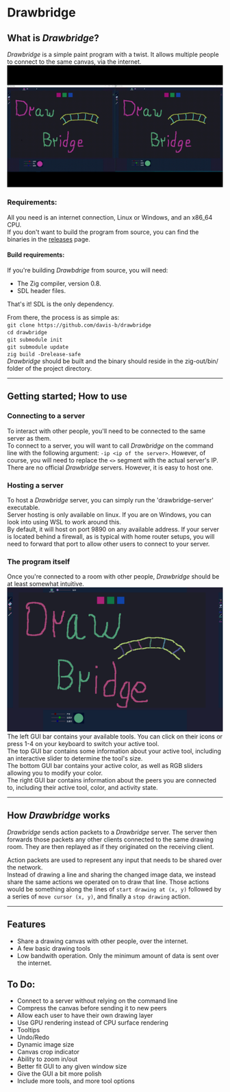 # Drawbridge #

## What is _Drawbridge_? ##
_Drawbridge_ is a simple paint program with a twist. It allows multiple people to connect to the same canvas, via the internet.  
![program-in-action](docs/example_video.gif)  

### Requirements: ###
All you need is an internet connection, Linux or Windows, and an x86\_64 CPU.  
If you don't want to build the program from source, you can find the binaries in the [releases](https://github.com/davis-b/drawbridge/releases/tag/v1.0.0) page.

#### Build requirements: ####
If you're building _Drawbdrige_ from source, you will need:

* The Zig compiler, version 0.8.
* SDL header files.

That's it! SDL is the only dependency.

From there, the process is as simple as:  
`git clone https://github.com/davis-b/drawbridge`  
`cd drawbridge`  
`git submodule init`  
`git submodule update`  
`zig build -Drelease-safe`  
_Drawbridge_ should be built and the binary should reside in the zig-out/bin/ folder of the project directory.


- - -

## Getting started; How to use ##

### Connecting to a server ###

To interact with other people, you'll need to be connected to the same server as them.  
To connect to a server, you will want to call _Drawbridge_ on the command line with the following argument:
`-ip <ip of the server>`. However, of course, you will need to replace the `<>` segment with the actual server's IP.   
There are no official _Drawbridge_ servers. However, it is easy to host one. 

### Hosting a server ### 

To host a _Drawbridge_ server, you can simply run the 'drawbridge-server' executable.  
Server hosting is only available on linux. If you are on Windows, you can look into using WSL to work around this.  
By default, it will host on port 9890 on any available address. If your server is located behind a firewall, as is typical with home router setups, you will need to forward that port to allow other users to connect to your server.

### The program itself ###

Once you're connected to a room with other people, _Drawbridge_ should be at least somewhat intuitive.  
![full-program](docs/full_program.png)  
The left GUI bar contains your available tools. You can click on their icons or press 1-4 on your keyboard to switch your active tool.  
The top GUI bar contains some information about your active tool, including an interactive slider to determine the tool's size.  
The bottom GUI bar contains your active color, as well as RGB sliders allowing you to modify your color.  
The right GUI bar contains information about the peers you are connected to, including their active tool, color, and activity state.  


- - -


## How _Drawbridge_ works ##

_Drawbridge_ sends action packets to a _Drawbridge_ server. The server then forwards those packets any other clients connected to the same drawing room. They are then replayed as if they originated on the receiving client.  

Action packets are used to represent any input that needs to be shared over the network.  
Instead of drawing a line and sharing the changed image data, we instead share the same actions we operated on to draw that line.
Those actions would be something along the lines of `start drawing at (x, y)` followed by a series of `move cursor (x, y)`, and finally a `stop drawing` action.

- - -


## Features ##
* Share a drawing canvas with other people, over the internet.
* A few basic drawing tools
* Low bandwith operation. Only the minimum amount of data is sent over the internet.

## To Do: ##
* Connect to a server without relying on the command line
* Compress the canvas before sending it to new peers
* Allow each user to have their own drawing layer
* Use GPU rendering instead of CPU surface rendering
* Tooltips
* Undo/Redo
* Dynamic image size
* Canvas crop indicator
* Ability to zoom in/out
* Better fit GUI to any given window size
* Give the GUI a bit more polish
* Include more tools, and more tool options
